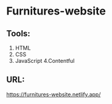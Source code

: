 # Furnitures-website
## Tools:
1. HTML
2. CSS
3. JavaScript
4.Contentful

## URL:
https://furnitures-website.netlify.app/
